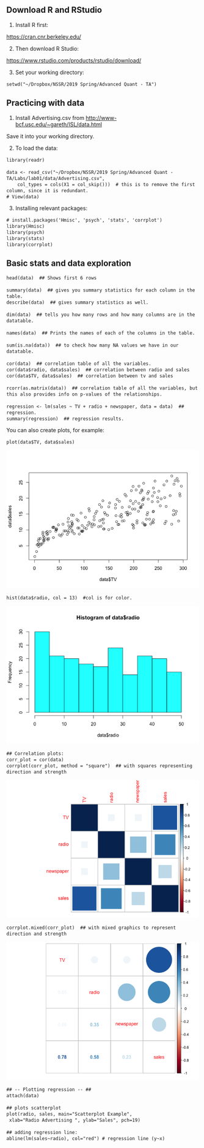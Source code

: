 Download R and RStudio
----------------------

1.  Install R first:

<https://cran.cnr.berkeley.edu/>

2.  Then download R Studio:

<https://www.rstudio.com/products/rstudio/download/>

3.  Set your working directory:

<!-- -->

    setwd("~/Dropbox/NSSR/2019 Spring/Advanced Quant - TA")

Practicing with data
--------------------

1.  Install Advertising.csv from
    <http://www-bcf.usc.edu/~gareth/ISL/data.html>

Save it into your working directory.

2.  To load the data:

<!-- -->

    library(readr)

    data <- read_csv("~/Dropbox/NSSR/2019 Spring/Advanced Quant - TA/Labs/lab01/data/Advertising.csv", 
        col_types = cols(X1 = col_skip()))  # this is to remove the first column, since it is redundant. 
    # View(data)

3.  Installing relevant packages:

<!-- -->

    # install.packages('Hmisc', 'psych', 'stats', 'corrplot')
    library(Hmisc)
    library(psych)
    library(stats)
    library(corrplot)

Basic stats and data exploration
--------------------------------

    head(data)  ## Shows first 6 rows  

    summary(data)  ## gives you summary statistics for each column in the table.  
    describe(data)  ## gives summary statistics as well.  

    dim(data)  ## tells you how many rows and how many columns are in the datatable.  

    names(data)  ## Prints the names of each of the columns in the table.  

    sum(is.na(data))  ## to check how many NA values we have in our datatable. 

    cor(data)  ## correlation table of all the variables.
    cor(data$radio, data$sales)  ## correlation between radio and sales
    cor(data$TV, data$sales)  ## correlation between tv and sales

    rcorr(as.matrix(data))  ## correlation table of all the variables, but this also provides info on p-values of the relationships.

    regression <- lm(sales ~ TV + radio + newspaper, data = data)  ## regression.
    summary(regression)  ## regression results. 

You can also create plots, for example:

    plot(data$TV, data$sales)

![](lab01_files/figure-markdown_strict/plots-1.png)

    hist(data$radio, col = 13)  #col is for color. 

![](lab01_files/figure-markdown_strict/plots-2.png)

    ## Correlation plots:
    corr_plot = cor(data)
    corrplot(corr_plot, method = "square")  ## with squares representing direction and strength

![](lab01_files/figure-markdown_strict/plots-3.png)

    corrplot.mixed(corr_plot)  ## with mixed graphics to represent direction and strength

![](lab01_files/figure-markdown_strict/plots-4.png)


    ## -- Plotting regression -- ##
    attach(data)
    
    ## plots scatterplot
    plot(radio, sales, main="Scatterplot Example",
     xlab="Radio Advertising ", ylab="Sales", pch=19) 

    ## adding regression line:
    abline(lm(sales~radio), col="red") # regression line (y~x) 
